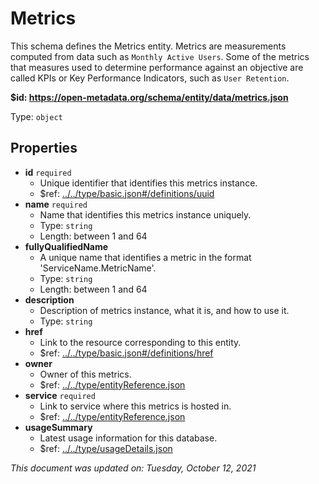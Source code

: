 # Metrics

This schema defines the Metrics entity. Metrics are measurements computed from data such as `Monthly Active Users`. Some of the metrics that measures used to determine performance against an objective are called KPIs or Key Performance Indicators, such as `User Retention`.

**$id: https://open-metadata.org/schema/entity/data/metrics.json**

Type: `object`

## Properties
 - **id** `required`
   - Unique identifier that identifies this metrics instance.
   - $ref: [../../type/basic.json#/definitions/uuid](../types/basic.md#uuid)
 - **name** `required`
   - Name that identifies this metrics instance uniquely.
   - Type: `string`
   - Length: between 1 and 64
 - **fullyQualifiedName**
   - A unique name that identifies a metric in the format 'ServiceName.MetricName'.
   - Type: `string`
   - Length: between 1 and 64
 - **description**
   - Description of metrics instance, what it is, and how to use it.
   - Type: `string`
 - **href**
   - Link to the resource corresponding to this entity.
   - $ref: [../../type/basic.json#/definitions/href](../types/basic.md#href)
 - **owner**
   - Owner of this metrics.
   - $ref: [../../type/entityReference.json](../types/entityreference.md)
 - **service** `required`
   - Link to service where this metrics is hosted in.
   - $ref: [../../type/entityReference.json](../types/entityreference.md)
 - **usageSummary**
   - Latest usage information for this database.
   - $ref: [../../type/usageDetails.json](../types/usagedetails.md)

_This document was updated on: Tuesday, October 12, 2021_